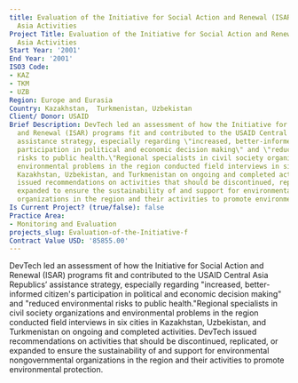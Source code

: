 ```yaml
---
title: Evaluation of the Initiative for Social Action and Renewal (ISAR) Central
  Asia Activities
Project Title: Evaluation of the Initiative for Social Action and Renewal (ISAR) Central
  Asia Activities
Start Year: '2001'
End Year: '2001'
ISO3 Code:
- KAZ
- TKM
- UZB
Region: Europe and Eurasia
Country: Kazakhstan,  Turkmenistan, Uzbekistan
Client/ Donor: USAID
Brief Description: DevTech led an assessment of how the Initiative for Social Action
  and Renewal (ISAR) programs fit and contributed to the USAID Central Asia Republics’
  assistance strategy, especially regarding \"increased, better-informed citizen's
  participation in political and economic decision making\" and \"reduced environmental
  risks to public health.\"Regional specialists in civil society organizations and
  environmental problems in the region conducted field interviews in six cities in
  Kazakhstan, Uzbekistan, and Turkmenistan on ongoing and completed activities. DevTech
  issued recommendations on activities that should be discontinued, replicated, or
  expanded to ensure the sustainability of and support for environmental nongovernmental
  organizations in the region and their activities to promote environmental protection.
Is Current Project? (true/false): false
Practice Area:
- Monitoring and Evaluation
projects_slug: Evaluation-of-the-Initiative-f
Contract Value USD: '85855.00'
---
```


DevTech led an assessment of how the Initiative for Social Action and Renewal (ISAR) programs fit and contributed to the USAID Central Asia Republics’ assistance strategy, especially regarding \"increased, better-informed citizen's participation in political and economic decision making\" and \"reduced environmental risks to public health.\"Regional specialists in civil society organizations and environmental problems in the region conducted field interviews in six cities in Kazakhstan, Uzbekistan, and Turkmenistan on ongoing and completed activities. DevTech issued recommendations on activities that should be discontinued, replicated, or expanded to ensure the sustainability of and support for environmental nongovernmental organizations in the region and their activities to promote environmental protection.